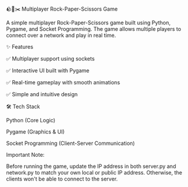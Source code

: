 🪨📄✂️ Multiplayer Rock-Paper-Scissors Game

A simple multiplayer Rock-Paper-Scissors game built using Python, Pygame, and Socket Programming. The game allows multiple players to connect over a network and play in real time.

✨ Features

✅ Multiplayer support using sockets

✅ Interactive UI built with Pygame

✅ Real-time gameplay with smooth animations

✅ Simple and intuitive design

🛠️ Tech Stack

Python (Core Logic)

Pygame (Graphics & UI)

Socket Programming (Client-Server Communication)

Important Note:

Before running the game, update the IP address in both server.py and network.py to match your own local or public IP address. Otherwise, the clients won't be able to connect to the server.
